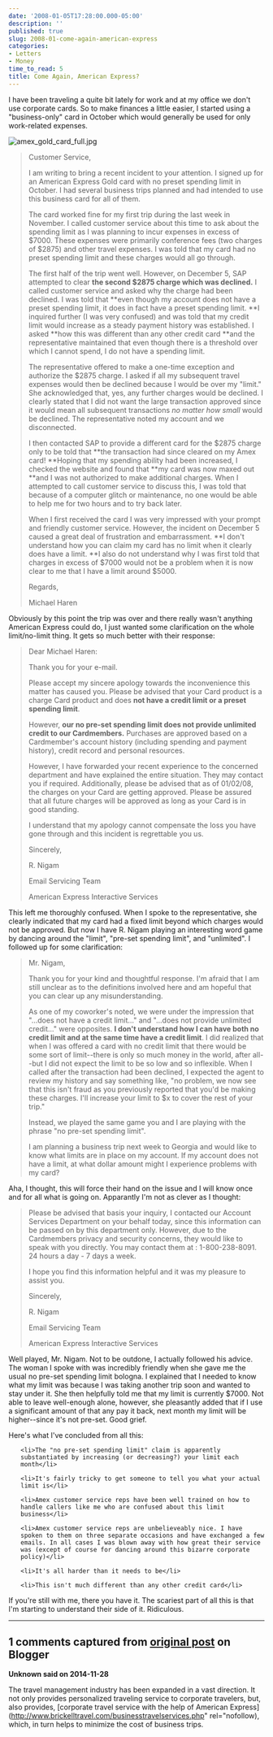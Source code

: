 ```yaml
---
date: '2008-01-05T17:28:00.000-05:00'
description: ''
published: true
slug: 2008-01-come-again-american-express
categories:
- Letters
- Money
time_to_read: 5
title: Come Again, American Express?
---
```


I have been traveling a quite bit lately for work and at my office we don't use corporate cards. So to make finances a little easier, I started using a "business-only" card in October which would generally be used for only work-related expenses.



![amex_gold_card_full.jpg](amex_gold_card_full.jpg)<blockquote>Customer Service,

I am writing to bring a recent incident to your attention. I signed up for an American Express Gold card with no preset spending limit in October. I had several business trips planned and had intended to use this business card for all of them.

The card worked fine for my first trip during the last week in November. I called customer service about this time to ask about the spending limit as I was planning to incur expenses in excess of $7000. These expenses were primarily conference fees (two charges of $2875) and other travel expenses. I was told that my card had no preset spending limit and these charges would all go through.

The first half of the trip went well. However, on December 5, SAP attempted to clear **the second $2875 charge which was declined.** I called customer service and asked why the charge had been declined. I was told that **even though my account does not have a preset spending limit, it does in fact have a preset spending limit. **I inquired further (I was very confused) and was told that my credit limit would increase as a steady payment history was established. I asked **how this was different than any other credit card **and the representative maintained that even though there is a threshold over which I cannot spend, I do not have a spending limit.

The representative offered to make a one-time exception and authorize the $2875 charge. I asked if all my subsequent travel expenses would then be declined because I would be over my "limit." She acknowledged that, yes, any further charges would be declined. I clearly stated that I did not want the large transaction approved since it would mean all subsequent transactions *no matter how small* would be declined. The representative noted my account and we disconnected.

I then contacted SAP to provide a different card for the $2875 charge only to be told that **the transaction had since cleared on my Amex card! **Hoping that my spending ability had been increased, I checked the website and found that **my card was now maxed out **and I was not authorized to make additional charges. When I attempted to call customer service to discuss this, I was told that because of a computer glitch or maintenance, no one would be able to help me for two hours and to try back later.

When I first received the card I was very impressed with your prompt and friendly customer service. However, the incident on December 5 caused a great deal of frustration and embarrassment. **I don't understand how you can claim my card has no limit when it clearly does have a limit. **I also do not understand why I was first told that charges in excess of $7000 would not be a problem when it is now clear to me that I have a limit around $5000.

Regards,

Michael Haren</blockquote>

Obviously by this point the trip was over and there really wasn't anything American Express could do, I just wanted some clarification on the whole limit/no-limit thing. It gets so much better with their response:

<blockquote>Dear Michael Haren:

Thank you for your e-mail.

Please accept my sincere apology towards the inconvenience this matter has caused you. Please be advised that your Card product is a charge Card product and does **not have a credit limit or a preset spending limit**.

However, **our no pre-set spending limit does not provide unlimited credit to our Cardmembers.** Purchases are approved based on a Cardmember's account history (including spending and payment history), credit record and personal resources.

However, I have forwarded your recent experience to the concerned department and have explained the entire situation. They may contact you if required. Additionally, please be advised that as of 01/02/08, the charges on your Card are getting approved. Please be assured that all future charges will be approved as long as your Card is in good standing.

I understand that my apology cannot compensate the loss you have gone through and this incident is regrettable you us.

Sincerely,

R. Nigam

Email Servicing Team

American Express Interactive Services</blockquote>

This left me thoroughly confused. When I spoke to the representative, she clearly indicated that my card had a fixed limit beyond which charges would not be approved. But now I have R. Nigam playing an interesting word game by dancing around the "limit", "pre-set spending limit", and "unlimited". I followed up for some clarification:

<blockquote>Mr. Nigam,

Thank you for your kind and thoughtful response. I'm afraid that I am still unclear as to the definitions involved here and am hopeful that you can clear up any misunderstanding.

As one of my coworker's noted, we were under the impression that "...does not have a credit limit..." and "...does not provide unlimited credit..." were opposites. **I don't understand how I can have both no credit limit and at the same time have a credit limit**. I did realized that when I was offered a card with no credit limit that there would be some sort of limit--there is only so much money in the world, after all--but I did not expect the limit to be so low and so inflexible. When I called after the transaction had been declined, I expected the agent to review my history and say something like, "no problem, we now see that this isn't fraud as you previously reported that you'd be making these charges. I'll increase your limit to $x to cover the rest of your trip."

Instead, we played the same game you and I are playing with the phrase "no pre-set spending limit".

I am planning a business trip next week to Georgia and would like to know what limits are in place on my account. If my account does not have a limit, at what dollar amount might I experience problems with my card?</blockquote>

Aha, I thought, this will force their hand on the issue and I will know once and for all what is going on. Apparantly I'm not as clever as I thought:

<blockquote>Please be advised that basis your inquiry, I contacted our Account Services Department on your behalf today, since this information can be passed on by this department only. However, due to the Cardmembers privacy and security concerns, they would like to speak with you directly. You may contact them at : 1-800-238-8091. 24 hours a day - 7 days a week.

I hope you find this information helpful and it was my pleasure to assist you.

Sincerely,

R. Nigam

Email Servicing Team

American Express Interactive Services</blockquote>

Well played, Mr. Nigam. Not to be outdone, I actually followed his advice. The woman I spoke with was incredibly friendly when she gave me the usual no pre-set spending limit bologna. I explained that I needed to know what my limit was because I was taking another trip soon and wanted to stay under it. She then helpfully told me that my limit is currently $7000. Not able to leave well-enough alone, however, she pleasantly added that if I use a significant amount of that any pay it back, next month my limit will be higher--since it's not pre-set. Good grief.

Here's what I've concluded from all this:

<ul>

	<li>The "no pre-set spending limit" claim is apparently substantiated by increasing (or decreasing?) your limit each month</li>

	<li>It's fairly tricky to get someone to tell you what your actual limit is</li>

	<li>Amex customer service reps have been well trained on how to handle callers like me who are confused about this limit business</li>

	<li>Amex customer service reps are unbelieveably nice. I have spoken to them on three separate occasions and have exchanged a few emails. In all cases I was blown away with how great their service was (except of course for dancing around this bizarre corporate policy)</li>

	<li>It's all harder than it needs to be</li>

	<li>This isn't much different than any other credit card</li>

</ul>

If you're still with me, there you have it. The scariest part of all this is that I'm starting to understand their side of it. Ridiculous.

---

## 1 comments captured from [original post](https://blog.wassupy.com/2008/01/come-again-american-express.html) on Blogger

**Unknown said on 2014-11-28**

The travel management industry has been expanded in a vast direction. It not only provides personalized traveling service to corporate travelers, but, also provides, [corporate travel service with the help of American Express](http://www.brickelltravel.com/businesstravelservices.php" rel="nofollow), which, in turn helps to minimize the cost of business trips.

